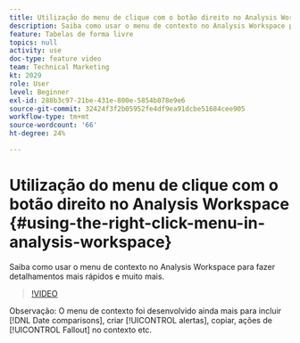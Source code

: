 ```yaml
---
title: Utilização do menu de clique com o botão direito no Analysis Workspace
description: Saiba como usar o menu de contexto no Analysis Workspace para fazer detalhamentos mais rápidos e muito mais.
feature: Tabelas de forma livre
topics: null
activity: use
doc-type: feature video
team: Technical Marketing
kt: 2029
role: User
level: Beginner
exl-id: 288b3c97-21be-431e-800e-5854b078e9e6
source-git-commit: 32424f3f2b05952fe4df9ea91dcbe51684cee905
workflow-type: tm+mt
source-wordcount: '66'
ht-degree: 24%

---
```


# Utilização do menu de clique com o botão direito no Analysis Workspace {#using-the-right-click-menu-in-analysis-workspace}

Saiba como usar o menu de contexto no Analysis Workspace para fazer detalhamentos mais rápidos e muito mais.

>[!VIDEO](https://video.tv.adobe.com/v/23981/?quality=12)

Observação: O menu de contexto foi desenvolvido ainda mais para incluir [!DNL Date comparisons], criar [!UICONTROL alertas], copiar, ações de [!UICONTROL Fallout] no contexto etc.
